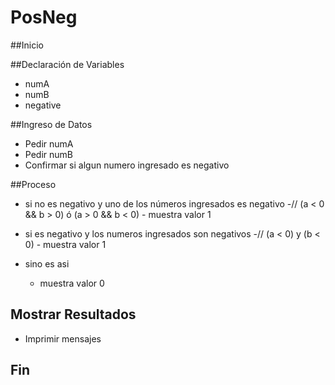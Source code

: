 # PosNeg

##Inicio

##Declaración de Variables

- numA
- numB
- negative

##Ingreso de Datos

- Pedir numA
- Pedir numB
- Confirmar si algun numero ingresado es negativo

##Proceso

- si no es negativo y uno de los números ingresados es negativo
    -// (a < 0 && b > 0) ó (a > 0 && b < 0)
        - muestra valor 1

- si es negativo y los numeros ingresados son negativos
    -// (a < 0) y (b < 0)
        - muestra valor 1

- sino es asi
    - muestra valor 0

## Mostrar Resultados

- Imprimir mensajes

## Fin